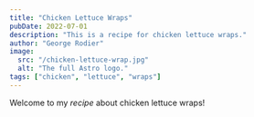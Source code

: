 ```yaml
---
title: "Chicken Lettuce Wraps"
pubDate: 2022-07-01
description: "This is a recipe for chicken lettuce wraps."
author: "George Rodier"
image:
  src: "/chicken-lettuce-wrap.jpg"
  alt: "The full Astro logo."
tags: ["chicken", "lettuce", "wraps"]
---
```


Welcome to my _recipe_ about chicken lettuce wraps!

